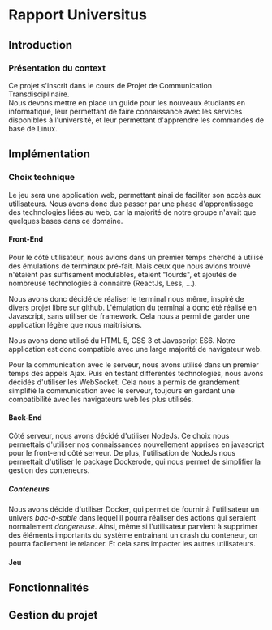 # Rapport Universitus

## Introduction

### Présentation du context

Ce projet s'inscrit dans le cours de Projet de Communication Transdisciplinaire. <br> Nous devons mettre en place un guide pour les nouveaux étudiants en informatique, leur permettant de faire connaissance avec les services disponibles à l'université, et leur permettant d'apprendre les commandes de base de Linux.

## Implémentation

### Choix technique

Le jeu sera une application web, permettant ainsi de faciliter son accès aux utilisateurs. Nous avons donc due passer par une phase d'apprentissage des technologies liées au web, car la majorité de notre groupe n'avait que quelques bases dans ce domaine.

#### Front-End

Pour le côté utilisateur, nous avions dans un premier temps cherché à utilisé des émulations de terminaux pré-fait. Mais ceux que nous avions trouvé n'étaient pas suffisament modulables, étaient "lourds", et ajoutés de nombreuse technologies à connaitre (ReactJs, Less, ...).

Nous avons donc décidé de réaliser le terminal nous même, inspiré de divers projet libre sur github. L'émulation du terminal à donc été réalisé en Javascript, sans utiliser de framework. Cela nous a permi de garder une application légère que nous maitrisions.

Nous avons donc utilisé du HTML 5, CSS 3 et Javascript ES6. Notre application est donc compatible avec une large majorité de navigateur web.

Pour la communication avec le serveur, nous avons utilisé dans un premier temps des appels Ajax. Puis en testant différentes technologies, nous avons décidés d'utiliser les WebSocket. Cela nous a permis de grandement simplifié la communication avec le serveur, toujours en gardant une compatibilité avec les navigateurs web les plus utilisés.

#### Back-End

Côté serveur, nous avons décidé d'utiliser NodeJs. Ce choix nous permettais d'utiliser nos connaissances nouvellement apprises en javascript pour le front-end côté serveur. De plus, l'utilisation de NodeJs nous permettait d'utiliser le package Dockerode, qui nous permet de simplifier la gestion des conteneurs.

##### Conteneurs

Nous avons décidé d'utiliser Docker, qui permet de fournir à l'utilisateur un univers *bac-à-sable* dans lequel il pourra réaliser des actions qui seraient normalement *dangereuse*. Ainsi, même si l'utilisateur parvient à supprimer des éléments importants du système entrainant un crash du conteneur, on pourra facilement le relancer. Et cela sans impacter les autres utilisateurs.

#### Jeu

## Fonctionnalités

## Gestion du projet



